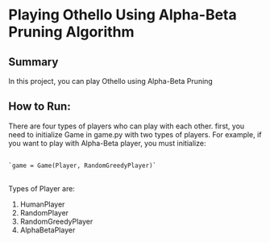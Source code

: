 # Playing Othello Using Alpha-Beta Pruning Algorithm

## Summary
In this project, you can play Othello using Alpha-Beta Pruning

## How to Run:
There are four types of players who can play with each other. first, you need to initialize Game in game.py with two types of players. For example, if you want to play with Alpha-Beta player, you must initialize:
## 
    `game = Game(Player, RandomGreedyPlayer)`
## 
Types of Player are:
1. HumanPlayer
2. RandomPlayer
3. RandomGreedyPlayer
4. AlphaBetaPlayer

